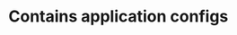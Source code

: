 # Contains application configs

<!-- `config/config.go` file contains all the available configuration variables.
The config loader loads the values from the `app.env` file. The loader checks for overrides in the
environment variables. Config loader uses the following precedence order. -->

<!-- https://github.com/spf13/viper -->